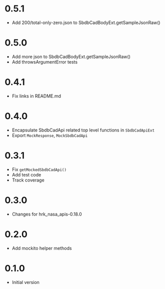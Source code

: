 # 0.5.1

- Add 200/total-only-zero.json to SbdbCadBodyExt.getSampleJsonRaw()

# 0.5.0

- Add more json to SbdbCadBodyExt.getSampleJsonRaw()
- Add throwsArgumentError tests

# 0.4.1

- Fix links in README.md

# 0.4.0

- Encapsulate SbdbCadApi related top level functions in `SbdbCadApiExt`
- Export `MockResponse`, `MockSbdbCadApi`

# 0.3.1

- Fix `getMockedSbdbCadApi()`
- Add test code
- Track coverage

# 0.3.0

- Changes for hrk_nasa_apis-0.18.0

# 0.2.0

- Add mockito helper methods

# 0.1.0

- Initial version
